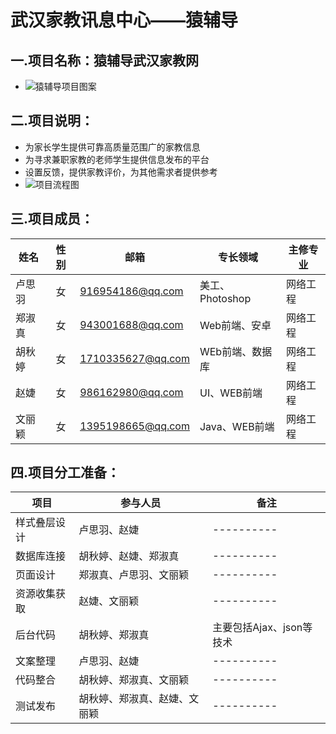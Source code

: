 
# 武汉家教讯息中心——猿辅导
## 一.项目名称：猿辅导武汉家教网
* ![猿辅导项目图案]()
## 二.项目说明：
* 为家长学生提供可靠高质量范围广的家教信息
* 为寻求兼职家教的老师学生提供信息发布的平台
* 设置反馈，提供家教评价，为其他需求者提供参考
* ![项目流程图](https://i.loli.net/2017/07/14/596842b58e44f.jpg)
## 三.项目成员：
| 姓名        | 性别 |    邮箱   |  专长领域   |主修专业|
| ------------- |:-----:| -----------| ------------|------------|
| 卢思羽 | 女| 916954186@qq.com | 美工、Photoshop|网络工程|
| 郑淑真 | 女| 943001688@qq.com | Web前端、安卓|网络工程|
| 胡秋婷 | 女| 1710335627@qq.com | WEb前端、数据库|网络工程|
| 赵婕 | 女| 986162980@qq.com | UI、WEB前端|网络工程|
| 文丽颖 | 女| 1395198665@qq.com | Java、WEB前端|网络工程|
## 四.项目分工准备：
| 项目   |     参与人员   |  备注   |
| ------------- |-----------|----------|
| 样式叠层设计 | 卢思羽、赵婕 |----------|
| 数据库连接 |胡秋婷、赵婕、郑淑真  |----------|
| 页面设计 |郑淑真、卢思羽、文丽颖  |----------|
| 资源收集获取 |赵婕、文丽颖  |----------|
| 后台代码 |胡秋婷、郑淑真 |主要包括Ajax、json等技术|
| 文案整理 | 卢思羽、赵婕 |----------|
| 代码整合 | 胡秋婷、郑淑真、文丽颖 |----------|
| 测试发布 | 胡秋婷、郑淑真、赵婕、文丽颖 |----------|

